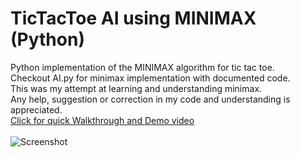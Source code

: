# TicTacToe AI using MINIMAX (Python)
Python implementation of the MINIMAX algorithm for tic tac toe.
<br>
Checkout AI.py for minimax implementation with documented code. 
<br>
This was my attempt at learning and understanding minimax. 
<br>
Any help, suggestion or correction in my code and understanding is appreciated.
<br>
[Click for quick Walkthrough and Demo video](https://youtu.be/V8t9oeD_1Hw)
<br><br>
![Screenshot](http://drive.google.com/uc?export=view&id=1ohDGDQHCBskxdzgUKvBdRB2mkHKhXhgT)


